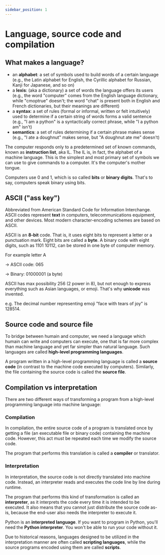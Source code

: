 ```yaml
---
sidebar_position: 1
---
```

# Language, source code and compilation

## What makes a language?
- an **alphabet**: a set of symbols used to build words of a certain language (e.g., the Latin alphabet for English, the Cyrillic alphabet for Russian, Kanji for Japanese, and so on)
- a **lexis**: (aka a dictionary) a set of words the language offers its users (e.g., the word "computer" comes from the English language dictionary, while "cmoptrue" doesn't; the word "chat" is present both in English and French dictionaries, but their meanings are different)
- a **syntax**: a set of rules (formal or informal, written or felt intuitively) used to determine if a certain string of words forms a valid sentence (e.g., "I am a python" is a syntactically correct phrase, while "I a python am" isn't)
- **semantics**: a set of rules determining if a certain phrase makes sense (e.g., "I ate a doughnut" makes sense, but "A doughnut ate me" doesn't)

The computer responds only to a predetermined set of known commands, known as **instruction list**, aka IL. The IL is, in fact, the alphabet of a machine language. This is the simplest and most primary set of symbols we can use to give commands to a computer. It's the computer's mother tongue.

Computers use 0 and 1, which is so called **bits** or **binary digits**. That's to say, computers speak binary using bits.

## ASCII ("ass key")
Abbreviated from American Standard Code for Information Interchange. ASCII codes represent **text** in computers, telecommunications equipment, and other devices. Most modern character-encoding schemes are based on ASCII.

ASCII is an **8-bit** code. That is, it uses eight bits to represent a letter or a punctuation mark. Eight bits are called a **byte**. A binary code with eight digits, such as 1101 10112, can be stored in one byte of computer memory.

For example letter A

→ ASCII code: 065

→ Binary: 01000001 (a byte)

ASCII has max possibility 256 (2 power in 8), but not enough to express everything such as Asian languages, or emoji. That's why **unicode** was invented.

e.g. The decimal number representing emoji "face with tears of joy" is 128514.

## Source code and source file
To bridge between humain and computer, we need a language which humain can write and computers can execute, one that is far more complex than machine language and yet far simpler than natural language. Such languages are called **high-level programming languages**.

A program written in a high-level programming language is called a **source code**
 (in contrast to the machine code executed by computers). Similarly, the file containing the source code is called the **source file**.

 ## Compilation vs interpretation
 There are two different ways of transforming a program from a high-level programming language into machine language:
 ### Compilation
 In compilation, the entire source code of a program is translated once by getting a file (an executable file or binary code) containing the machine code. However, this act must be repeated each time we modify the source code.

 The program that performs this translation is called a **compiler** or translator.

 ### Interpretation
 In interpretation, the source code is not directly translated into machine code. Instead, an interpreter reads and executes the code line by line during runtime.

 The program that performs this kind of transformation is called an **interpreter**, as it interprets the code every time it is intended to be executed. It also means that you cannot just distribute the source code as-is, because the end-user also needs the interpreter to execute it.

Python is an **interpreted language**. If you want to program in Python, you'll need the **Python interpreter**. You won't be able to run your code without it.

Due to historical reasons, languages designed to be utilized in the interpretation manner are often called **scripting languages**, while the source programs encoded using them are called **scripts**.


